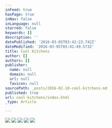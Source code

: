 ```yaml
---
inFeed: true
hasPage: true
inNav: false
inLanguage: null
starred: false
keywords: []
description: ''
datePublished: '2016-03-05T03:42:23.742Z'
dateModified: '2016-03-05T03:41:49.573Z'
title: Cool Kitchens
author: []
authors: []
publisher:
  name: null
  domain: null
  url: null
  favicon: null
sourcePath: _posts/2016-02-10-cool-kitchens.md
published: true
url: cool-kitchens/index.html
_type: Article

---
```

![](https://the-grid-user-content.s3-us-west-2.amazonaws.com/1abc06ea-32fb-4573-8df4-adf7127d363f.jpg)
![](https://the-grid-user-content.s3-us-west-2.amazonaws.com/18b4de3a-549d-4ab2-b57d-65f6633f1074.jpg)
![](https://the-grid-user-content.s3-us-west-2.amazonaws.com/9c25276a-f761-411e-af63-9157a6f757df.jpg)
![](https://the-grid-user-content.s3-us-west-2.amazonaws.com/ff337b38-801c-45b2-a728-1c4abd6036b0.jpg)
![](https://the-grid-user-content.s3-us-west-2.amazonaws.com/e68f7aa2-f04f-4727-8e43-e32d452ec4e8.jpg)